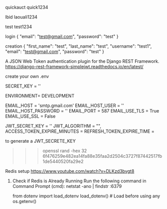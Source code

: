quickauct
quick1234

lbid
laouali1234

test
test1234

login
{
"email": "test@gmail.com",
"password": "test"
}

creation
{
"first_name": "test",
"last_name": "test",
"username": "test1",
"email": "test@gmail.com",
"password": "test"
}

A JSON Web Token authentication plugin for the Django REST Framework.
https://django-rest-framework-simplejwt.readthedocs.io/en/latest/

create your own .env

SECRET_KEY = ''

ENVIRONMENT= DEVELOPMENT

EMAIL_HOST = 'smtp.gmail.com'
EMAIL_HOST_USER = ''
EMAIL_HOST_PASSWORD = ''
EMAIL_PORT = 587
EMAIL_USE_TLS = True
EMAIL_USE_SSL = False

JWT_SECRET_KEY = ''
JWT_ALGORITHM = "",
ACCESS_TOKEN_EXPIRE_MINUTES =
REFRESH_TOKEN_EXPIRE_TIME =

to generate a JWT_SECRETE_KEY

> > > openssl rand -hex 32
> > > 6f476259e482ea14fa88e35faa2d2504c3727f87442517fb1de5440520fa29e2

Redis setup
https://www.youtube.com/watch?v=DLKzd3bvgt8

1. Check if Redis is Already Running
   Run the following command in Command Prompt (cmd):
   netstat -ano | findstr :6379

   from dotenv import load_dotenv
   load_dotenv() # Load before using any os.getenv()

